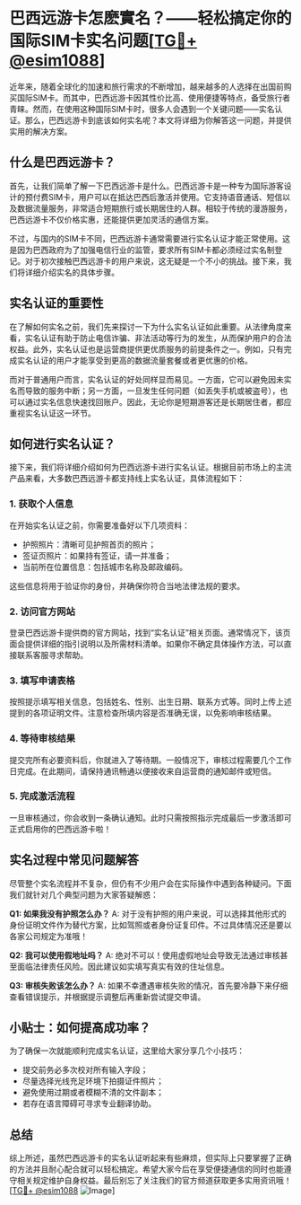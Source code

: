 # 巴西远游卡怎麽實名？——轻松搞定你的国际SIM卡实名问题[[TG💪+ @esim1088](https://t.me/s/esim1088)]

近年来，随着全球化的加速和旅行需求的不断增加，越来越多的人选择在出国前购买国际SIM卡。而其中，巴西远游卡因其性价比高、使用便捷等特点，备受旅行者青睐。然而，在使用这种国际SIM卡时，很多人会遇到一个关键问题——实名认证。那么，巴西远游卡到底该如何实名呢？本文将详细为你解答这一问题，并提供实用的解决方案。

## 什么是巴西远游卡？

首先，让我们简单了解一下巴西远游卡是什么。巴西远游卡是一种专为国际游客设计的预付费SIM卡，用户可以在抵达巴西后激活并使用。它支持语音通话、短信以及数据流量服务，非常适合短期旅行或长期居住的人群。相较于传统的漫游服务，巴西远游卡不仅价格实惠，还能提供更加灵活的通信方案。

不过，与国内的SIM卡不同，巴西远游卡通常需要进行实名认证才能正常使用。这是因为巴西政府为了加强电信行业的监管，要求所有SIM卡都必须经过实名制登记。对于初次接触巴西远游卡的用户来说，这无疑是一个不小的挑战。接下来，我们将详细介绍实名的具体步骤。

## 实名认证的重要性

在了解如何实名之前，我们先来探讨一下为什么实名认证如此重要。从法律角度来看，实名认证有助于防止电信诈骗、非法活动等行为的发生，从而保护用户的合法权益。此外，实名认证也是运营商提供更优质服务的前提条件之一。例如，只有完成实名认证的用户才能享受到更高的数据流量套餐或者更优惠的价格。

而对于普通用户而言，实名认证的好处同样显而易见。一方面，它可以避免因未实名而导致的服务中断；另一方面，一旦发生任何问题（如丢失手机或被盗号），也可以通过实名信息快速找回账户。因此，无论你是短期游客还是长期居住者，都应重视实名认证这一环节。

## 如何进行实名认证？

接下来，我们将详细介绍如何为巴西远游卡进行实名认证。根据目前市场上的主流产品来看，大多数巴西远游卡都支持线上实名认证，具体流程如下：

### 1. 获取个人信息

在开始实名认证之前，你需要准备好以下几项资料：
- 护照照片：清晰可见护照首页的照片；
- 签证页照片：如果持有签证，请一并准备；
- 当前所在位置信息：包括城市名称及邮政编码。

这些信息将用于验证你的身份，并确保你符合当地法律法规的要求。

### 2. 访问官方网站

登录巴西远游卡提供商的官方网站，找到“实名认证”相关页面。通常情况下，该页面会提供详细的指引说明以及所需材料清单。如果你不确定具体操作方法，可以直接联系客服寻求帮助。

### 3. 填写申请表格

按照提示填写相关信息，包括姓名、性别、出生日期、联系方式等。同时上传上述提到的各项证明文件。注意检查所填内容是否准确无误，以免影响审核结果。

### 4. 等待审核结果

提交完所有必要资料后，你就进入了等待期。一般情况下，审核过程需要几个工作日完成。在此期间，请保持通讯畅通以便接收来自运营商的通知邮件或短信。

### 5. 完成激活流程

一旦审核通过，你会收到一条确认通知。此时只需按照指示完成最后一步激活即可正式启用你的巴西远游卡啦！

## 实名过程中常见问题解答

尽管整个实名流程并不复杂，但仍有不少用户会在实际操作中遇到各种疑问。下面我们就针对几个典型问题为大家答疑解惑：

**Q1: 如果我没有护照怎么办？**
A: 对于没有护照的用户来说，可以选择其他形式的身份证明文件作为替代方案，比如驾照或者身份证复印件。不过具体情况还是要以各家公司规定为准哦！

**Q2: 我可以使用假地址吗？**
A: 绝对不可以！使用虚假地址会导致无法通过审核甚至面临法律责任风险。因此建议如实填写真实有效的住址信息。

**Q3: 审核失败该怎么办？**
A: 如果不幸遭遇审核失败的情况，首先要冷静下来仔细查看错误提示，并根据提示调整后再重新尝试提交申请。

## 小贴士：如何提高成功率？

为了确保一次就能顺利完成实名认证，这里给大家分享几个小技巧：
- 提交前务必多次校对所有输入字段；
- 尽量选择光线充足环境下拍摄证件照片；
- 避免使用过期或者模糊不清的文件副本；
- 若存在语言障碍可寻求专业翻译协助。

## 总结

综上所述，虽然巴西远游卡的实名认证听起来有些麻烦，但实际上只要掌握了正确的方法并且耐心配合就可以轻松搞定。希望大家今后在享受便捷通信的同时也能遵守相关规定维护自身权益。最后别忘了关注我们的官方频道获取更多实用资讯哦！[[TG💪+ @esim1088](https://t.me/s/esim1088) ![Image](https://i.postimg.cc/4NQfJmqS/Snipaste-2025-05-13-00-14-12.png)]